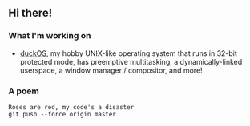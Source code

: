 ## Hi there!

### What I'm working on
- [duckOS](https://github.com/byteduck/duckOS/), my hobby UNIX-like operating system that runs in 32-bit protected mode, has preemptive multitasking, a dynamically-linked userspace, a window manager / compositor, and more!


### A poem

```
Roses are red, my code's a disaster
git push --force origin master
```
